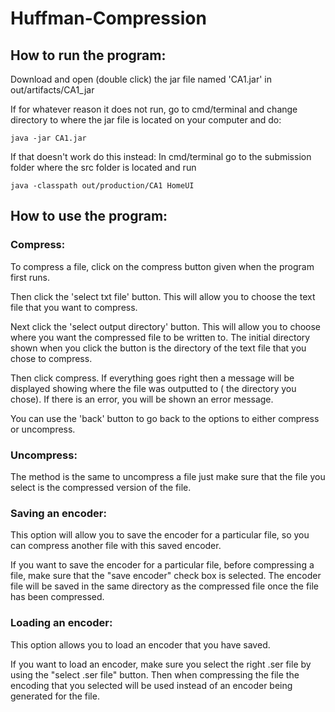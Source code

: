 # Huffman-Compression

## How to run the program:

Download and open (double click) the jar file named 'CA1.jar' in out/artifacts/CA1_jar

If for whatever reason it does not run, go to cmd/terminal and change directory to where the jar file is located on your
computer and do:

```
java -jar CA1.jar
```

If that doesn't work do this instead:
In cmd/terminal go to the submission folder where the src folder is located and run

```
java -classpath out/production/CA1 HomeUI
```

## How to use the program:

### Compress:

To compress a file, click on the compress button given when the program first runs.

Then click the 'select txt file' button. This will allow you to choose the text file that you want to compress.

Next click the 'select output directory' button. This will allow you to choose where you want the compressed file to be
written to. The initial directory shown when you click the button is the directory of the text file that you chose to
compress.

Then click compress. If everything goes right then a message will be displayed showing where the file was outputted to (
the directory you chose). If there is an error, you will be shown an error message.

You can use the 'back' button to go back to the options to either compress or uncompress.

### Uncompress:

The method is the same to uncompress a file just make sure that the file you select is the compressed version of the
file.

### Saving an encoder:

This option will allow you to save the encoder for a particular file, so you can compress another file with this saved
encoder.

If you want to save the encoder for a particular file, before compressing a file, make sure that the "save encoder"
check box is selected. The encoder file will be saved in the same directory as the compressed file once the file has
been compressed.

### Loading an encoder:

This option allows you to load an encoder that you have saved.

If you want to load an encoder, make sure you select the right .ser file by using the "select .ser file" button. Then
when compressing the file the encoding that you selected will be used instead of an encoder being generated for the
file.